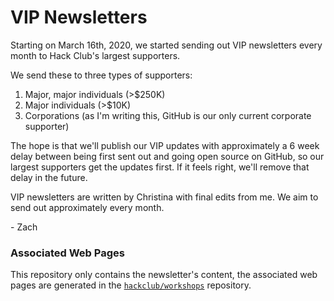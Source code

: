 # VIP Newsletters

Starting on March 16th, 2020, we started sending out VIP newsletters every month to Hack Club's largest supporters.

We send these to three types of supporters:

1. Major, major individuals (>$250K)
2. Major individuals (>$10K)
3. Corporations (as I'm writing this, GitHub is our only current corporate supporter)

The hope is that we'll publish our VIP updates with approximately a 6 week delay between being first sent out and going open source on GitHub, so our largest supporters get the updates first. If it feels right, we'll remove that delay in the future.

VIP newsletters are written by Christina with final edits from me. We aim to send out approximately every month.

\- Zach

<div class="hidden">

### Associated Web Pages</h3>

This repository only contains the newsletter's content, the associated web pages are generated in the [`hackclub/workshops`](https://github.com/hackclub/workshops) repository.

  </div>
